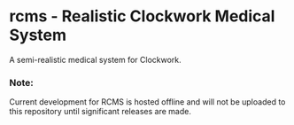 # rcms - Realistic Clockwork Medical System

A semi-realistic medical system for Clockwork.

### Note:

Current development for RCMS is hosted offline and will not be uploaded to this repository until significant releases are made.
